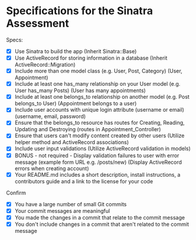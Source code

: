 # Specifications for the Sinatra Assessment

Specs:
- [x] Use Sinatra to build the app (Inherit Sinatra::Base)
- [x] Use ActiveRecord for storing information in a database (Inherit ActiveRecord::Migration)
- [x] Include more than one model class (e.g. User, Post, Category) (User, Appointment)
- [x] Include at least one has_many relationship on your User model (e.g. User has_many Posts) (User has many appointments)
- [x] Include at least one belongs_to relationship on another model (e.g. Post belongs_to User) (Appointment belongs to a user)
- [x] Include user accounts with unique login attribute (username or email) (username, email, password)
- [x] Ensure that the belongs_to resource has routes for Creating, Reading, Updating and Destroying (routes in Appointment_Controller)
- [x] Ensure that users can't modify content created by other users (Utilize helper method and ActiveRecord associations)
- [x] Include user input validations (Utilize ActiveRecord validation in models)
- [x] BONUS - not required - Display validation failures to user with error message (example form URL e.g. /posts/new) (Display ActiveRecord errors when creating account)
- [x] Your README.md includes a short description, install instructions, a contributors guide and a link to the license for your code

Confirm
- [x] You have a large number of small Git commits
- [x] Your commit messages are meaningful
- [x] You made the changes in a commit that relate to the commit message
- [x] You don't include changes in a commit that aren't related to the commit message